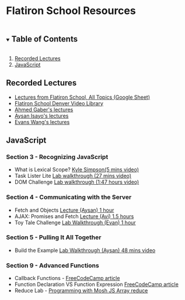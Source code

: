# Flatiron School Resources

<!-- TABLE OF CONTENTS -->
<details open="open">
  <summary><h2 style="display: inline-block">Table of Contents</h2></summary>
  <ol>
    <li><a href="#recorded-lectures">Recorded Lectures</a></li>
    <li><a href="#javascript">JavaScript</a></li>
  </ol>
</details>

## Recorded Lectures
* [Lectures from Flatiron School, All Topics (Google Sheet)](https://docs.google.com/spreadsheets/d/1a-hlF6DurA_GHxcTUjNiFl4_Oju7LAtRGY-lhvV54bQ/edit#gid=1112612743)
* [Flatiron School Denver Video Library](https://flatiron-school-denver.firebaseapp.com/videos)
* [Ahmed Gaber's lectures](https://www.youtube.com/channel/UCMNRjLzNMahLgpl-313KkJw/playlists)
* [Aysan Isayo's lectures](https://www.youtube.com/channel/UCXWvMA6QfunUPIVkCTR8vKg/videos)
* [Evans Wang's lectures](https://www.youtube.com/channel/UCWVPBpwgLrXBllde_xactyg/videos)

## JavaScript

### Section 3 - Recognizing JavaScript
* What is Lexical Scope? [Kyle Simpson(5 mins video)](https://www.youtube.com/watch?v=dHYhMP8ESuk)
* Task Lister Lite [Lab walkthrough (27 mins video)](https://www.youtube.com/watch?v=cAVKZ6Pvf2E&feature=youtu.be)
* DOM Challenge [Lab walkthrough (1:47 hours video)](https://www.youtube.com/watch?v=ODxpIsfEfCA&feature=youtu.be)
### Section 4 - Communicating with the Server
* Fetch and Objects [Lecture (Aysan) 1 hour](https://www.youtube.com/watch?v=rU5tV3JvLYI&t=43s)
* AJAX: Promises and Fetch [Lecture (Avi) 1.5 hours](https://www.youtube.com/watch?v=66NMDEFvhhQ&feature=emb_title)
* Toy Tale Challenge [Lab Walkthrough (Evan) 1 hour](https://www.youtube.com/watch?v=qHt4kUp_zFs&feature=youtu.be)
### Section 5 - Pulling It All Together
* Build the Example [Lab Walkthrough (Aysan) 48 mins video](https://www.youtube.com/watch?v=DjWpJlmkN6c)
### Section 9 - Advanced Functions
* Callback Functions - [FreeCodeCamp article](https://www.freecodecamp.org/news/javascript-callback-functions-what-are-callbacks-in-js-and-how-to-use-them/)
* Function Declaration VS Function Expression [FreeCodeCamp article](https://www.freecodecamp.org/news/when-to-use-a-function-declarations-vs-a-function-expression-70f15152a0a0/)
* Reduce Lab - [Programming with Mosh JS Array reduce](https://www.youtube.com/watch?v=g1C40tDP0Bk)
